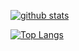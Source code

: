 [![github stats](https://github-readme-stats.vercel.app/api?username=ChAoSUnItY&show_icons=true)](https://github.com/anuraghazra/github-readme-stats)  

[![Top Langs](https://github-readme-stats.vercel.app/api/top-langs/?username=ChAoSUnItY&layout=compact)](https://github.com/anuraghazra/github-readme-stats)
